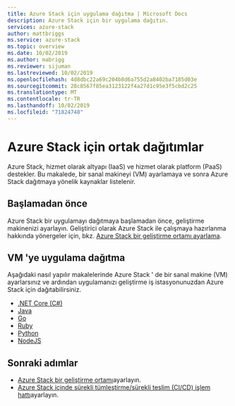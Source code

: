 ```yaml
---
title: Azure Stack için uygulama dağıtma | Microsoft Docs
description: Azure Stack için bir uygulama dağıtın.
services: azure-stack
author: mattbriggs
ms.service: azure-stack
ms.topic: overview
ms.date: 10/02/2019
ms.author: mabrigg
ms.reviewer: sijuman
ms.lastreviewed: 10/02/2019
ms.openlocfilehash: 4d8dbc22a69c204b8d6a755d2a8402ba7185d03e
ms.sourcegitcommit: 28c8567f85ea3123122f4a27d1c95e3f5cbd2c25
ms.translationtype: MT
ms.contentlocale: tr-TR
ms.lasthandoff: 10/02/2019
ms.locfileid: "71824748"
---
```

# <a name="common-deployments-for-azure-stack"></a>Azure Stack için ortak dağıtımlar

Azure Stack, hizmet olarak altyapı (IaaS) ve hizmet olarak platform (PaaS) destekler. Bu makalede, bir sanal makineyi (VM) ayarlamaya ve sonra Azure Stack dağıtmaya yönelik kaynaklar listelenir.

## <a name="before-you-begin"></a>Başlamadan önce

Azure Stack bir uygulamayı dağıtmaya başlamadan önce, geliştirme makinenizi ayarlayın. Geliştirici olarak Azure Stack ile çalışmaya hazırlanma hakkında yönergeler için, bkz. [Azure Stack bir geliştirme ortamı ayarlama](azure-stack-dev-start.md).

## <a name="deploy-an-app-to-a-vm"></a>VM 'ye uygulama dağıtma

Aşağıdaki nasıl yapılır makalelerinde Azure Stack ' de bir sanal makine (VM) ayarlarsınız ve ardından uygulamanızı geliştirme iş istasyonunuzdan Azure Stack için dağıtabilirsiniz.

- [.NET Core (C#)](azure-stack-dev-start-howto-vm-dotnet.md)
- [Java](azure-stack-dev-start-howto-vm-java.md)
- [Go](azure-stack-dev-start-howto-vm-go.md)
- [Ruby](azure-stack-dev-start-howto-vm-ruby.md)
- [Python](azure-stack-dev-start-howto-vm-python.md)
- [NodeJS](azure-stack-dev-start-howto-vm-nodejs.md)

## <a name="next-steps"></a>Sonraki adımlar

- [Azure Stack bir geliştirme ortamı](azure-stack-dev-start.md)ayarlayın.
- [Azure Stack içinde sürekli tümleştirme/sürekli teslim (CI/CD) işlem hattı](azure-stack-solution-pipeline.md)ayarlayın.
